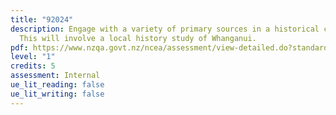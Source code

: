 ```yaml
---
title: "92024"
description: Engage with a variety of primary sources in a historical context.
  This will involve a local history study of Whanganui.
pdf: https://www.nzqa.govt.nz/ncea/assessment/view-detailed.do?standardNumber=92024
level: "1"
credits: 5
assessment: Internal
ue_lit_reading: false
ue_lit_writing: false
---
```

